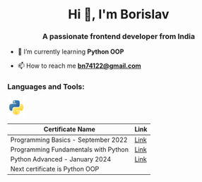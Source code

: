 <h1 align="center">Hi 👋, I'm Borislav</h1>
<h3 align="center">A passionate frontend developer from India</h3>

- 🌱 I’m currently learning **Python OOP**

- 📫 How to reach me **bn74122@gmail.com**

<h3 align="left">Languages and Tools:</h3>
<p align="left"> <a href="https://www.python.org" target="_blank" rel="noreferrer"> <img src="https://raw.githubusercontent.com/devicons/devicon/master/icons/python/python-original.svg" alt="python" width="40" height="40"/> </a> </p>

| Certificate Name | Link |
|------------------|------|
| Programming Basics - September 2022    | [Link](https://softuni.bg/certificates/details/144767/8445da61) |
| Programming Fundamentals with Python    | [Link](https://softuni.bg/certificates/details/166453/abd7bfaf) |
| Python Advanced - January 2024    | [Link](https://softuni.bg/certificates/details/203726/a1eaaa96) |
| Next certificate is Python OOP |
